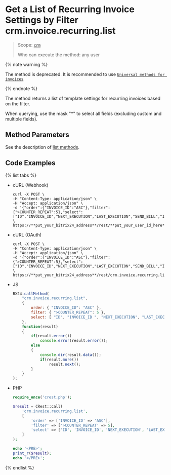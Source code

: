 # Get a List of Recurring Invoice Settings by Filter crm.invoice.recurring.list

> Scope: [`crm`](../../../scopes/permissions.md)
>
> Who can execute the method: any user

{% note warning %}

The method is deprecated. It is recommended to use [`Universal methods for invoices`](../../universal/invoice.md)

{% endnote %}

The method returns a list of template settings for recurring invoices based on the filter.

When querying, use the mask "*" to select all fields (excluding custom and multiple fields).

## Method Parameters

See the description of [list methods](../../../how-to-call-rest-api/list-methods-pecularities.md).

## Code Examples

{% list tabs %}

- cURL (Webhook)

    ```http
    curl -X POST \
    -H "Content-Type: application/json" \
    -H "Accept: application/json" \
    -d '{"order":{"INVOICE_ID":"ASC"},"filter":{">COUNTER_REPEAT":5},"select":["ID","INVOICE_ID","NEXT_EXECUTION","LAST_EXECUTION","SEND_BILL","IS_LIMIT"]}' \
    https://**put_your_bitrix24_address**/rest/**put_your_user_id_here**/**put_your_webhook_here**/crm.invoice.recurring.list
    ```

- cURL (OAuth)

    ```http
    curl -X POST \
    -H "Content-Type: application/json" \
    -H "Accept: application/json" \
    -d '{"order":{"INVOICE_ID":"ASC"},"filter":{">COUNTER_REPEAT":5},"select":["ID","INVOICE_ID","NEXT_EXECUTION","LAST_EXECUTION","SEND_BILL","IS_LIMIT"],"auth":"**put_access_token_here**"}' \
    https://**put_your_bitrix24_address**/rest/crm.invoice.recurring.list
    ```

- JS

    ```js
    BX24.callMethod(
        "crm.invoice.recurring.list",
        {
            order: { "INVOICE_ID": "ASC" },
            filter: { ">COUNTER_REPEAT": 5 },
            select: [ "ID", "INVOICE_ID ", "NEXT_EXECUTION", "LAST_EXECUTION", "SEND_BILL", "IS_LIMIT" ]
        },
        function(result)
        {
            if(result.error())
                console.error(result.error());
            else
            {
                console.dir(result.data());
                if(result.more())
                    result.next();
            }
        }
    );
    ```

- PHP

    ```php
    require_once('crest.php');

    $result = CRest::call(
        'crm.invoice.recurring.list',
        [
            'order' => ['INVOICE_ID' => 'ASC'],
            'filter' => ['>COUNTER_REPEAT' => 5],
            'select' => ['ID', 'INVOICE_ID', 'NEXT_EXECUTION', 'LAST_EXECUTION', 'SEND_BILL', 'IS_LIMIT']
        ]
    );

    echo '<PRE>';
    print_r($result);
    echo '</PRE>';
    ```

{% endlist %}